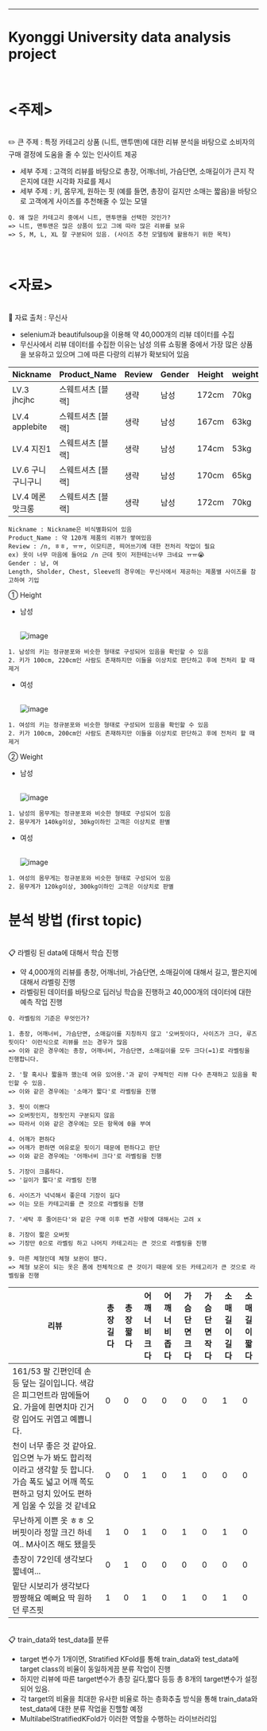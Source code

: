 ---
# Kyonggi University data analysis project

# </br> <주제>
</br> :pencil2: 큰 주제 : 특정 카테고리 상품 (니트, 맨투맨)에 대한 리뷰 분석을 바탕으로 소비자의 구매 결정에 도움을 줄 수 있는 인사이트 제공

- 세부 주제 : 고객의 리뷰를 바탕으로 총장, 어깨너비, 가슴단면, 소매길이가 큰지 작은지에 대한 시각화 자료를 제시
- 세부 주제 : 키, 몸무게, 원하는 핏 (예를 들면, 총장이 길지만 소매는 짧음)을 바탕으로 고객에게 사이즈를 추천해줄 수 있는 모델

```
Q. 왜 많은 카테고리 중에서 니트, 맨투맨을 선택한 것인가?
=> 니트, 맨투맨은 많은 상품이 있고 그에 따라 많은 리뷰를 보유
=> S, M, L, XL 잘 구분되어 있음. (사이즈 추천 모델링에 활용하기 위한 목적)
```

# </br> <자료>
</br> :pushpin: 자료 출처 : 무신사 

- selenium과 beautifulsoup을 이용해 약 40,000개의 리뷰 데이터를 수집
- 무신사에서 리뷰 데이터를 수집한 이유는 남성 의류 쇼핑몰 중에서 가장 많은 상품을 보유하고 있으며 그에 따른 다량의 리뷰가 확보되어 있음

|Nickname|Product_Name|Review|Gender|Height|weight|Size|Length|Sholder|Chest|Sleeve|
|------|---|------|---|------|---|------|---|------|---|------|
|LV.3 jhcjhc|스웨트셔츠 [블랙]|생략|남성|172cm|70kg|M|71.0|48.5|54.5|63.0|
|LV.4 applebite|스웨트셔츠 [블랙]|생략|남성|167cm|63kg|M|71.0|48.5|54.5|63.0|
|LV.4 지진1|스웨트셔츠 [블랙]|생략|남성|174cm|53kg|M|71.0|48.5|54.5|63.0|
|LV.6 구니구니구니|스웨트셔츠 [블랙]|생략|남성|170cm|65kg|M|71.0|48.5|54.5|63.0|	
|LV.4 메론맛크롱|스웨트셔츠 [블랙]|생략|남성|172cm|70kg|M|71.0|48.5|54.5|63.0|

```
Nickname : Nickname은 비식별화되어 있음
Product_Name : 약 120개 제품의 리뷰가 쌓여있음
Review : /n, ㅎㅎ, ㅠㅠ, 이모티콘, 띄어쓰기에 대한 전처리 작업이 필요
ex) 옷이 너무 마음에 들어요 /n 근데 핏이 저한테는너무 크네요 ㅠㅠ😭
Gender : 남, 여
Length, Sholder, Chest, Sleeve의 경우에는 무신사에서 제공하는 제품별 사이즈를 참고하여 기입
```

① Height

- 남성
    
  </br>![image](https://github.com/TaeseongYang/Musinsa_project/assets/156265617/2b504e17-cde9-4da2-83d9-88f9f75e32fa)
```
1. 남성의 키는 정규분포와 비슷한 형태로 구성되어 있음을 확인할 수 있음
2. 키가 100cm, 220cm인 사람도 존재하지만 이들을 이상치로 판단하고 후에 전처리 할 때 제거
```
- 여성

  </br>![image](https://github.com/TaeseongYang/Musinsa_project/assets/156265617/c574414b-3498-481b-87df-45e049e86048)
```
1. 여성의 키는 정규분포와 비슷한 형태로 구성되어 있음을 확인할 수 있음
2. 키가 100cm, 200cm인 사람도 존재하지만 이들을 이상치로 판단하고 후에 전처리 할 때 제거
```

② Weight

- 남성

  </br>![image](https://github.com/TaeseongYang/Musinsa_project/assets/156265617/87f81eb1-b788-4297-a0ba-726ddcc17cdc)
```
1. 남성의 몸무게는 정규분포와 비슷한 형태로 구성되어 있음 
2. 뭄무게가 140kg이상, 30kg이하인 고객은 이상치로 판별
```

- 여성

  </br>![image](https://github.com/TaeseongYang/Musinsa_project/assets/156265617/e3a92c02-b979-488f-a078-441cf5985fd8)
```
1. 여성의 몸무게는 정규분포와 비슷한 형태로 구성되어 있음 
2. 뭄무게가 120kg이상, 300kg이하인 고객은 이상치로 판별
```

# 분석 방법 (first topic)
</br>:clipboard: 라벨링 된 data에 대해서 학습 진행 

- 약 4,000개의 리뷰를 총창, 어깨너비, 가슴단면, 소매길이에 대해서 길고, 짤은지에 대해서 라벨링 진행
- 라벨링된 데이터를 바탕으로 딥러닝 학습을 진행하고 40,000개의 데이터에 대한 예측 작업 진행

```
Q. 라벨링의 기준은 무엇인가?

1. 총장, 어깨너비, 가슴단면, 소매길이를 지칭하지 않고 '오버핏이다, 사이즈가 크다, 루즈핏이다' 이런식으로 리뷰를 쓰는 경우가 많음
=> 이와 같은 경우에는 총장, 어깨너비, 가슴단면, 소매길이를 모두 크다(=1)로 라벨링을 진행합니다. 

2. '팔 혹시나 짧을까 했는데 여유 있어용.'과 같이 구체적인 리뷰 다수 존재하고 있음을 확인할 수 있음.
=> 이와 같은 경우에는 '소매가 짧다'로 라벨링을 진행

3. 핏이 이쁘다
=> 오버핏인지, 정핏인지 구분되지 않음
=> 따라서 이와 같은 경우에는 모든 항목에 0을 부여

4. 어깨가 편하다
=> 어깨가 편하면 여유로운 핏이기 때문에 편하다고 판단
=> 이와 같은 경우에는 '어깨너비 크다'로 라벨링을 진행

5. 기장이 크롭하다.
=> '길이가 짧다'로 라벨링 진행

6. 사이즈가 넉넉해서 좋은데 기장이 길다
=> 이는 모든 카테고리를 큰 것으로 라벨링을 진행

7. '세탁 후 줄어든다'와 같은 구매 이후 변경 사항에 대해서는 고려 x

8. 기장이 짧은 오버핏
=> 기장만 0으로 라벨링 하고 나머지 카테고리는 큰 것으로 라벨링을 진행

9. 마른 체형인데 체형 보완이 됐다.
=> 체형 보온이 되는 옷은 폼에 전체적으로 큰 것이기 때문에 모든 카테고리가 큰 것으로 라벨링을 진행
```
|리뷰|총장 길다|총장 짧다|어깨너비 크다|어깨너비 좁다|가슴 단면 크다 |가슴 단면 작다|소매 길이 길다|소매 길이 짧다|
|------|---|------|---|------|---|------|---|------|
|161/53 팔 긴편인데 손등 덮는 길이입니다. 색감은 피그먼트라 맘에들어요. 가을에 흰면치마 긴거랑 입어도 귀엽고 예쁩니다.|0|0|0|0|0|0|1|0|
|천이 너무 좋은 것 같아요.입으면 누가 봐도 합리적이라고 생각할 듯 합니다.가슴 폭도 넓고 어깨 쪽도 편하고 덩치 있어도 편하게 입울 수 있을 것 같네요|0|0|1|0|1|0|0|0|
|무난하게 이쁜 옷 ㅎㅎ 오버핏이라 정말 크긴 하네여.. M사이즈 해도 됐을듯|1|0|1|0|1|0|1|0|
|총장이 72인데 생각보다 짧네여...|0|1|0|0|0|0|0|0|	
|밑단 시보리가 생각보다 짱짱해요 예뻐요 딱 원하던 루즈핏|1|0|1|0|1|0|1|0|

</br>:clipboard: train_data와 test_data를 분류 

- target 변수가 1개이면, Stratified KFold를 통해 train_data와 test_data에 target class의 비율이 동일하게끔 분류 작업이 진행
- 하지만 리뷰에 따른 target변수가 총장 길다,짧다 등등 총 8개의 target변수가 설정되어 있음.
- 각 target의 비율을 최대한 유사한 비율로 하는 층화추출 방식을 통해 train_data와 test_data에 대한 분류 작업을 진핼할 예정
- MultilabelStratifiedKFold가 이러한 역할을 수행하는 라이브러리임
